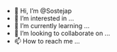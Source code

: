 - 👋 Hi, I’m @Sostejap
- 👀 I’m interested in ...
- 🌱 I’m currently learning ...
- 💞️ I’m looking to collaborate on ...
- 📫 How to reach me ...

<!---
Sostejap/Sostejap is a ✨ special ✨ repository because its `README.md` (this file) appears on your GitHub profile.
You can click the Preview link to take a look at your changes.
--->
